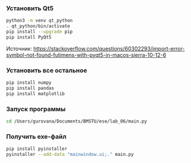 ### Установить Qt5

```bash
python3 -m venv qt_python
. qt_python/bin/activate
pip install --upgrade pip
pip install PyQt5
```

Источник: https://stackoverflow.com/questions/60302293/import-error-symbol-not-found-futimens-with-pyqt5-in-macos-sierra-10-12-6

### Установить все остальное

```bash
pip install numpy
pip install pandas
pip install matplotlib
```

### Запуск программы

```bash
cd /Users/gurovana/Documents/BMSTU/ese/lab_06/main.py
```

### Получить exe-файл

```bash
pip install pyinstaller
pyinstaller --add-data "mainwindow.ui;." main.py
```
